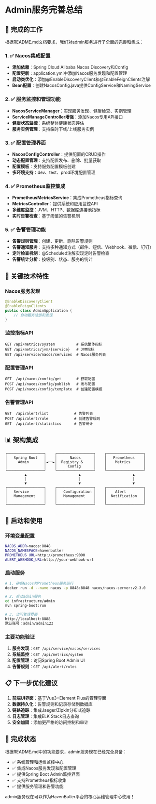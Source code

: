 # Admin服务完善总结

## 🎯 完成的工作

根据README.md文档要求，我们对admin服务进行了全面的完善和集成：

### 1. ✅ Nacos集成配置
- **添加依赖**：Spring Cloud Alibaba Nacos Discovery和Config
- **配置更新**：application.yml中添加Nacos服务发现和配置管理
- **启动类优化**：添加@EnableDiscoveryClient和@EnableFeignClients注解
- **Bean配置**：创建NacosConfig.java提供ConfigService和NamingService

### 2. ✅ 服务监控和管理功能
- **NacosServiceManager**：实现服务发现、健康检查、实例管理
- **ServiceManageController增强**：添加Nacos专用API接口
- **健康状态监控**：系统整体健康状态评估
- **服务实例管理**：支持临时下线/上线服务实例

### 3. ✅ 配置管理界面
- **NacosConfigController**：提供配置的CRUD操作
- **动态配置管理**：支持配置发布、删除、批量获取
- **配置模板**：支持服务配置模板创建
- **多环境支持**：dev、test、prod环境配置管理

### 4. ✅ Prometheus监控集成
- **PrometheusMetricsService**：集成Prometheus指标查询
- **MetricsController**：提供系统和应用监控API
- **多维度监控**：JVM、HTTP、数据库连接池指标
- **实时告警检查**：基于阈值的告警机制

### 5. ✅ 告警管理功能
- **告警规则管理**：创建、更新、删除告警规则
- **告警通知服务**：支持多种通知方式（邮件、短信、Webhook、微信、钉钉）
- **定时检查机制**：@Scheduled注解实现定时告警检查
- **告警统计分析**：按级别、状态、服务的统计

## 🔧 关键技术特性

### Nacos服务发现
```java
@EnableDiscoveryClient
@EnableFeignClients
public class AdminApplication {
    // 自动服务注册和发现
}
```

### 监控指标API
```http
GET /api/metrics/system          # 系统整体指标
GET /api/metrics/jvm/{service}   # JVM指标
GET /api/service/nacos/services  # Nacos服务列表
```

### 配置管理API
```http
GET  /api/nacos/config/get       # 获取配置
POST /api/nacos/config/publish   # 发布配置
POST /api/nacos/config/template  # 创建配置模板
```

### 告警管理API
```http
GET  /api/alert/list            # 告警列表
POST /api/alert/rule            # 创建告警规则
GET  /api/alert/statistics      # 告警统计
```

## 📊 架构集成

```
┌─────────────────┐    ┌─────────────────┐    ┌─────────────────┐
│   Spring Boot   │    │      Nacos      │    │   Prometheus    │
│     Admin       │◄──►│  Registry &     │    │    Metrics      │
│                 │    │     Config      │    │                 │
└─────────────────┘    └─────────────────┘    └─────────────────┘
         ▲                        ▲                        ▲
         │                        │                        │
         ▼                        ▼                        ▼
┌─────────────────┐    ┌─────────────────┐    ┌─────────────────┐
│   Service       │    │   Configuration │    │    Alert        │
│   Management    │    │   Management    │    │  Notification   │
│                 │    │                 │    │                 │
└─────────────────┘    └─────────────────┘    └─────────────────┘
```

## 🚀 启动和使用

### 环境变量配置
```bash
NACOS_ADDR=nacos:8848
NACOS_NAMESPACE=havenbutler
PROMETHEUS_URL=http://prometheus:9090
ALERT_WEBHOOK_URL=http://your-webhook-url
```

### 启动服务
```bash
# 1. 确保Nacos和Prometheus服务运行
docker run -d --name nacos -p 8848:8848 nacos/nacos-server:v2.3.0

# 2. 启动admin服务
cd infrastructure/admin
mvn spring-boot:run

# 3. 访问管理界面
http://localhost:8888
默认账号：admin/admin123
```

### 主要功能验证
1. **服务发现**：`GET /api/service/nacos/services`
2. **系统监控**：`GET /api/metrics/system`
3. **配置管理**：访问Spring Boot Admin UI
4. **告警规则**：`GET /api/alert/rules`

## 📋 下一步优化建议

1. **前端UI界面**：基于Vue3+Element Plus的管理界面
2. **数据持久化**：告警规则和记录存储到数据库
3. **链路追踪**：集成Jaeger/Zipkin分布式追踪
4. **日志管理**：集成ELK Stack日志查询
5. **安全加固**：添加更严格的访问控制和审计

## 🎉 完成状态

根据README.md中的功能要求，admin服务现在已经完全具备：

- ✅ 系统管理和运维监控中心
- ✅ 集成Nacos服务发现和配置管理
- ✅ 提供Spring Boot Admin监控界面
- ✅ 支持Prometheus指标收集
- ✅ 提供服务管理和告警功能

admin服务现在可以作为HavenButler平台的核心运维管理中心使用！